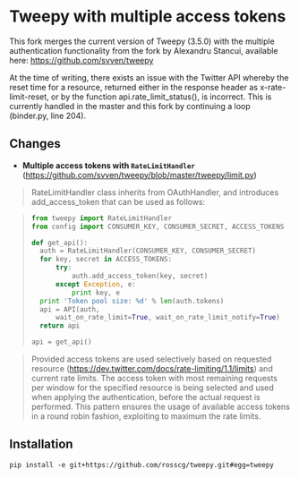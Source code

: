 Tweepy with multiple access tokens
==================================

This fork merges the current version of Tweepy (3.5.0) with the multiple
authentication functionality from the fork by Alexandru Stancui, available here:
https://github.com/svven/tweepy

At the time of writing, there exists an issue with the Twitter API whereby
the reset time for a resource, returned either in the response header as
x-rate-limit-reset, or by the function api.rate_limit_status(), is incorrect.
This is currently handled in the master and this fork by continuing a loop
(binder.py, line 204).

Changes
-------

* **Multiple access tokens with `RateLimitHandler`** (https://github.com/svven/tweepy/blob/master/tweepy/limit.py)

> RateLimitHandler class inherits from OAuthHandler, and introduces add_access_token that can be used as follows:

> ```python
> from tweepy import RateLimitHandler
> from config import CONSUMER_KEY, CONSUMER_SECRET, ACCESS_TOKENS
>
> def get_api():
> 	auth = RateLimitHandler(CONSUMER_KEY, CONSUMER_SECRET)
> 	for key, secret in ACCESS_TOKENS:
> 		try:
> 			auth.add_access_token(key, secret)
> 		except Exception, e:
> 			print key, e
> 	print 'Token pool size: %d' % len(auth.tokens)
> 	api = API(auth,
> 		wait_on_rate_limit=True, wait_on_rate_limit_notify=True)
> 	return api
>
> api = get_api()
> ```

> Provided access tokens are used selectively based on requested resource (https://dev.twitter.com/docs/rate-limiting/1.1/limits) and current rate limits. The access token with most remaining requests per window for the specified resource is being selected and used when applying the authentication, before the actual request is performed. This pattern ensures the usage of available access tokens in a round robin fashion, exploiting to maximum the rate limits.

Installation
------------

    pip install -e git+https://github.com/rosscg/tweepy.git#egg=tweepy

